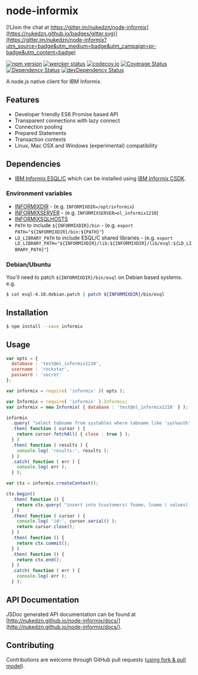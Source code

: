 node-informix
=============

[![Join the chat at https://gitter.im/nukedzn/node-informix](https://nukedzn.github.io/badges/gitter.svg)](https://gitter.im/nukedzn/node-informix?utm_source=badge&utm_medium=badge&utm_campaign=pr-badge&utm_content=badge)

[![npm version](https://img.shields.io/npm/v/informix.svg)](https://www.npmjs.com/package/informix)
[![wercker status](https://app.wercker.com/status/6f7f1a8246881c3d98acec4875280c54/s/master "wercker status")](https://app.wercker.com/project/bykey/6f7f1a8246881c3d98acec4875280c54)
[![codecov.io](https://codecov.io/github/nukedzn/node-informix/coverage.svg?branch=master)](https://codecov.io/github/nukedzn/node-informix?branch=master)
[![Coverage Status](https://coveralls.io/repos/nukedzn/node-informix/badge.svg?branch=master&service=github)](https://coveralls.io/github/nukedzn/node-informix?branch=master)
[![Dependency Status](https://david-dm.org/nukedzn/node-informix.svg)](https://david-dm.org/nukedzn/node-informix)
[![devDependency Status](https://david-dm.org/nukedzn/node-informix/dev-status.svg)](https://david-dm.org/nukedzn/node-informix#info=devDependencies)

A node.js native client for IBM Informix.


## Features

* Developer friendly ES6 Promise based API
* Transparent connections with lazy connect
* Connection pooling
* Prepared Statements
* Transaction contexts
* Linux, Mac OSX and Windows (experimental) compatibility



## Dependencies

* [IBM Informix ESQL/C](http://www-03.ibm.com/software/products/en/esqlc) which
can be installed using [IBM Informix CSDK](http://www-01.ibm.com/support/docview.wss?uid=swg27016673).


### Environment variables

* [INFORMIXDIR](https://www-01.ibm.com/support/knowledgecenter/SSGU8G_12.1.0/com.ibm.sqlr.doc/ids_sqr_264.htm) -
(e.g. `INFORMIXDIR=/opt/informix`)
* [INFORMIXSERVER](https://www-01.ibm.com/support/knowledgecenter/SSGU8G_12.1.0/com.ibm.sqlr.doc/ids_sqr_266.htm) -
(e.g. `INFORMIXSERVER=ol_informix1210`)
* [INFORMIXSQLHOSTS](https://www-01.ibm.com/support/knowledgecenter/SSGU8G_12.1.0/com.ibm.sqlr.doc/ids_sqr_268.htm)
* `PATH` to include `${INFORMIXDIR}/bin` - (e.g. `export PATH="${INFORMIXDIR}/bin:${PATH}"`)
* `LD_LIBRARY_PATH` to include ESQL/C shared libraries -
(e.g. `export LD_LIBRARY_PATH="${INFORMIXDIR}/lib:${INFORMIXDIR}/lib/esql:${LD_LIBRARY_PATH}"`)


### Debian/Ubuntu

You'll need to patch `${INFORMIXDIR}/bin/esql` on Debian based systems.
e.g.
``` bash
$ cat esql-4.10.debian.patch | patch ${INFORMIXDIR}/bin/esql
```



## Installation

``` bash
$ npm install --save informix
```



## Usage

```js
var opts = {
  database : 'test@ol_informix1210',
  username : 'rockstar',
  password : 'secret'
};

var informix = require( 'informix' )( opts );
```

```js
var Informix = require( 'informix' ).Informix;
var informix = new Informix( { database : 'test@ol_informix1210' } );
```

```js
informix
  .query( "select tabname from systables where tabname like 'sys%auth';" )
  .then( function ( cursor ) {
    return cursor.fetchAll( { close : true } );
  } )
  .then( function ( results ) {
    console.log( 'results:', results );
  } )
  .catch( function ( err ) {
    console.log( err );
  } );
```

```js
var ctx = informix.createContext();

ctx.begin()
  .then( function () {
    return ctx.query( "insert into tcustomers( fname, lname ) values( 'John', 'Smith' );" );
  } )
  .then( function ( cursor ) {
    console.log( 'id:', cursor.serial() );
    return cursor.close();
  } )
  .then( function () {
    return ctx.commit();
  } )
  .then( function () {
    return ctx.end();
  } )
  .catch( function ( err ) {
    console.log( err );
  } );
```



## API Documentation

JSDoc generated API documentation can be found at [http://nukedzn.github.io/node-informix/docs/](http://nukedzn.github.io/node-informix/docs/).



## Contributing

Contributions are welcome through GitHub pull requests ([using fork & pull model](https://help.github.com/articles/using-pull-requests/#fork--pull)).

